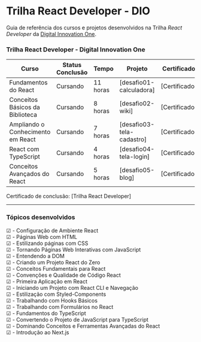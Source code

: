 # Trilha React Developer - DIO

Guia de referência dos cursos e projetos desenvolvidos na Trilha _React Developer_ da [Digital Innovation One](https://web.dio.me). <br>

### Trilha React Developer - Digital Innovation One

| Curso                             | Status Conclusão | Tempo    | Projeto                   | Certificado   |
| --------------------------------- | ---------------- | -------- | ------------------------- | ------------- |
| Fundamentos do React              | Cursando         | 11 horas | [desafio01-calculadora]   | [Certificado] |
| Conceitos Básicos da Biblioteca   | Cursando         | 8 horas  | [desafio02-wiki]          | [Certificado] |
| Ampliando o Conhecimento em React | Cursando         | 7 horas  | [desafio03-tela-cadastro] | [Certificado] |
| React com TypeScript              | Cursando         | 4 horas  | [desafio04-tela-login]    | [Certificado] |
| Conceitos Avançados do React      | Cursando         | 5 horas  | [desafio05-blog]          | [Certificado] |

Certificado de conclusão: [Trilha React Developer]

---

### Tópicos desenvolvidos

☑ - Configuração de Ambiente React<br>
☑ - Páginas Web com HTML<br>
☑ - Estilizando páginas com CSS<br>
☑ - Tornando Páginas Web Interativas com JavaScript<br>
☑ - Entendendo a DOM<br>
☑ - Criando um Projeto React do Zero<br>
☑ - Conceitos Fundamentais para React<br>
☑ - Convenções e Qualidade de Código React<br>
☑ - Primeira Aplicação em React<br>
☑ - Iniciando um Projeto com React CLI e Navegação<br>
☑ - Estilização com Styled-Components<br>
☑ - Trabalhando com Hooks Básicos<br>
☑ - Trabalhando com Formulários no React<br>
☑ - Fundamentos do TypeScript<br>
☑ - Convertendo o Projeto de JavaScript para TypeScript<br>
☑ - Dominando Conceitos e Ferramentas Avançadas do React <br>
☑ - Introdução ao Next.js<br>
